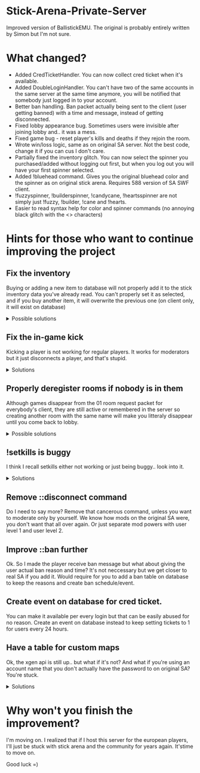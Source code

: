 # Stick-Arena-Private-Server
Improved version of BallistickEMU. The original is probably entirely written by Simon but I'm not sure.

# What changed?

- Added CredTicketHandler. You can now collect cred ticket when it's available.
- Added DoubleLoginHandler. You can't have two of the same accounts in the same server at the same time anymore, you will be notified that somebody just logged in to your account.
- Better ban handling. Ban packet actually being sent to the client (user getting banned) with a time and message, instead of getting disconnected.
- Fixed lobby appearance bug. Sometimes users were invisible after joining lobby and.. it was a mess.
- Fixed game bug - reset player's kills and deaths if they rejoin the room.
- Wrote win/loss logic, same as on original SA server. Not the best code, change it if you can cus I don't care.
- Partially fixed the inventory glitch. You can now select the spinner you purchased/added without logging out first, but when you log out you will have your first spinner selected.
- Added !bluehead command. Gives you the original bluehead color and the spinner as on original stick arena. Requires 588 version of SA SWF client.
- !fuzzyspinner, !builderspinner, !candycane, !heartsspinner are not simply just !fuzzy, !builder, !cane and !hearts.
- Easier to read syntax help for color and spinner commands (no annoying black glitch with the <> characters)

# Hints for those who want to continue improving the project

## Fix the inventory

Buying or adding a new item to database will not properly add it to the stick inventory data you've already read. You can't properly set it as selected, and if you buy another item, it will overwrite the previous one (on client only, it will exist on database) 
<details>
   <summary>Possible solutions</summary>
  
   1. Make the player's client automatically re-read and re-set inventory data from the inventory table after purchasing or adding an item.
   2. Make the player automatically re-login (bad idea, noob idea).
   3. Change the way inventories are being handled entirely. Rewrite the code.
</details>

## Fix the in-game kick

Kicking a player is not working for regular players. It works for moderators but it just disconnects a player, and that's stupid.
<details>
   <summary>Solutions</summary>
  
   1. In KickHandler, make everybody's kick vote for a new user add to a list.
   2. Have a listener or something like that for that list, to keep checking if that list finally contains x amount of votes.
   3. Also keep checking for how many players in total there are in the game.
   4. Have a var x to keep updating. If the game has 3 players, 2 kicks are required. If 4, then 3 are required and so on. Like on sa.
   5. Once the list reached x amount of votes, send the "K" packet to the voted user.
   6. Add the kicked out user's id to a blacklist so he can't join this game again.
</details>

## Properly deregister rooms if nobody is in them

Although games disappear from the 01 room request packet for everybody's client, they are still active or remembered in the server so creating another room with the same name will make you litteraly disappear until you come back to lobby.
<details>
   <summary>Possible solutions</summary>
   
   1. Check if there is any StickRoom type list or whatever where all new rooms are additionally kept and make sure the room is removed from there aswel. It may be located both in StickRoom and StickClient tbh.
   2. Follow anything related to StickRoom or StickRoomRegistry line by line and find the issue. I honestly didn't even get to this so idk myself, just assuming.
</details>

## !setkills is buggy

I think I recall setkills either not working or just being buggy.. look into it.
<details>
   <summary>Solutions</summary>
  
   - There's probably a small error, find it and get rid of it in PlayersCommandsHandler.
   - Probably will have to re-read and re-set the player's stats from database again just like with the inventory glitch or re-login.
</details>

## Remove ::disconnect command

Do I need to say more? Remove that cancerous command, unless you want to moderate only by yourself. We know how mods on the original SA were, you don't want that all over again. Or just separate mod powers with user level 1 and user level 2.

## Improve ::ban further

Ok. So I made the player receive ban message but what about giving the user actual ban reason and time? It's not neccessary but we get closer to real SA if you add it. Would require for you to add a ban table on database to keep the reasons and create ban schedule/event.

## Create event on database for cred ticket.

You can make it available per every login but that can be easily abused for no reason. Create an event on database instead to keep setting tickets to 1 for users every 24 hours. 

## Have a table for custom maps

Ok, the xgen api is still up.. but what if it's not? And what if you're using an account name that you don't actually have the password to on original SA? You're stuck.

<details>
   <summary>Solutions</summary>
   
   1. Create new table on database for custom maps of users.
   2. Write custom api for saving and loading maps from your own database.
   3. Replace the api links in SA SWF client.
   
</details>

# Why won't you finish the improvement?

I'm moving on. I realized that if I host this server for the european players, I'll just be stuck with stick arena and the community for years again. It'stime to move on. 

Good luck =)
